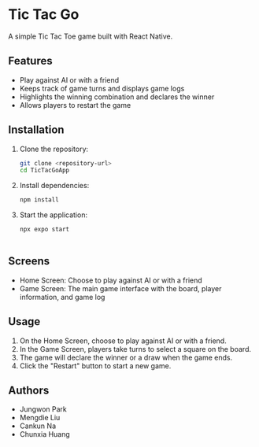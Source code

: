 # Tic Tac Go

A simple Tic Tac Toe game built with React Native.

## Features

- Play against AI or with a friend
- Keeps track of game turns and displays game logs
- Highlights the winning combination and declares the winner
- Allows players to restart the game

## Installation

1. Clone the repository:
   ```bash
   git clone <repository-url>
   cd TicTacGoApp

2. Install dependencies:
   ```bash
   npm install

3. Start the application:
   ```bash
   npx expo start
      
## Screens

- Home Screen: Choose to play against AI or with a friend
- Game Screen: The main game interface with the board, player information, and game log

## Usage

1. On the Home Screen, choose to play against AI or with a friend.
2. In the Game Screen, players take turns to select a square on the board.
3. The game will declare the winner or a draw when the game ends.
4. Click the "Restart" button to start a new game.

## Authors

- Jungwon Park
- Mengdie Liu
- Cankun Na
- Chunxia Huang

